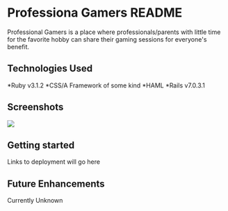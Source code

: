 # Professiona Gamers README

Professional Gamers is a place where professionals/parents with little time for the favorite hobby can share their gaming sessions for everyone's benefit.

## Technologies Used
*Ruby v3.1.2
*CSS/A Framework of some kind
*HAML
*Rails v7.0.3.1

## Screenshots
<img src="https://imgur.com/T52YHkm" />

## Getting started
Links to deployment will go here

## Future Enhancements
Currently Unknown
